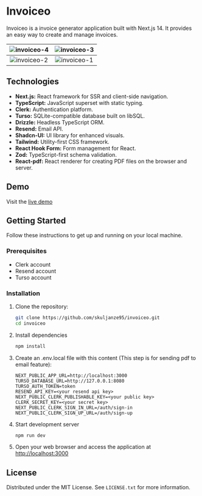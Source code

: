 # Invoiceo

Invoiceo is a invoice generator application built with Next.js 14. It provides an easy way to create and manage invoices.

![invoiceo-4](https://github.com/skuljanze95/invoiceo/assets/75167535/1ad2863d-ef0a-4205-aa7c-df83ee73f20b) | ![invoiceo-3](https://github.com/skuljanze95/invoiceo/assets/75167535/e52f15de-5123-41d4-a41a-988d1f53b4d5)
:-------------------------:|:-------------------------:
![invoiceo-2](https://github.com/skuljanze95/invoiceo/assets/75167535/0121af9e-7173-4a8f-b98e-4d47d0e9ecd3) | ![invoiceo-1](https://github.com/skuljanze95/invoiceo/assets/75167535/9ef207fa-4ca3-48c8-b5ad-3ae2d0d78c07)






## Technologies


- **Next.js:** React framework for SSR and client-side navigation.
- **TypeScript:** JavaScript superset with static typing.
- **Clerk:** Authentication platform.
- **Turso:** SQLite-compatible database built on libSQL.
- **Drizzle:** Headless TypeScript ORM.
- **Resend:** Email API.
- **Shadcn-UI:** UI library for enhanced visuals.
- **Tailwind:** Utility-first CSS framework.
- **React Hook Form:** Form management for React.
- **Zod:** TypeScript-first schema validation.
- **React-pdf:** React renderer for creating PDF files on the browser and server.


## Demo

Visit the [live demo](https://invoiceo.vercel.app/) 

## Getting Started

Follow these instructions to get up and running on your local machine.

### Prerequisites

- Clerk account
- Resend account
- Turso account

### Installation

1. Clone the repository:

   ```bash
   git clone https://github.com/skuljanze95/invoiceo.git
   cd invoiceo
   ```
2. Install dependencies
   
   ```bash
   npm install
   ```
3. Create an .env.local file with this content (This step is for sending pdf to email feature):
   ```env
   NEXT_PUBLIC_APP_URL=http://localhost:3000
   TURSO_DATABASE_URL=http://127.0.0.1:8080
   TURSO_AUTH_TOKEN=token
   RESEND_API_KEY=<your resend api key>
   NEXT_PUBLIC_CLERK_PUBLISHABLE_KEY=<your public key>
   CLERK_SECRET_KEY=<your secret key>
   NEXT_PUBLIC_CLERK_SIGN_IN_URL=/auth/sign-in
   NEXT_PUBLIC_CLERK_SIGN_UP_URL=/auth/sign-up
   ```
4. Start development server

    ```bash
    npm run dev
    ```
5. Open your web browser and access the application at [http://localhost:3000](http://localhost:3000)
<!-- LICENSE -->
## License

Distributed under the MIT License. See `LICENSE.txt` for more information.
